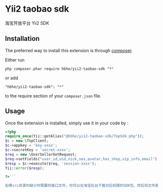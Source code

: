 Yii2 taobao sdk 
===============
淘宝开放平台 Yii2 SDK

Installation
------------

The preferred way to install this extension is through [composer](http://getcomposer.org/download/).

Either run

```
php composer.phar require hbhe/yii2-taobao-sdk "*"
```

or add

```
"hbhe/yii2-taobao-sdk": "*"
```

to the require section of your `composer.json` file.


Usage
-----

Once the extension is installed, simply use it in your code by  :

```php
<?php
require_once(Yii::getAlias("@hbhe/yii2-taobao-sdk/TopSdk.php"));
$c = new \TopClient;
$c->appkey = 'key-xxxx';
$c->secretKey = 'secret-xxxx';
$req = new \UserSellerGetRequest;
$req->setFields("user_id,uid,nick,sex,avatar,has_shop,vip_info,email");
$resp = $c->execute($req, 'session-xxxx');
Yii::error($resp);

?>```

如果src目录内缺少你需要的接口文件，你可以在淘宝后台下载对应权限的SDK包，然后将文件直接copy到src目录下即可